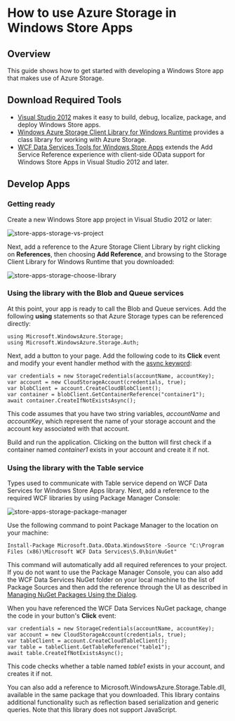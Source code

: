 <properties 
	pageTitle="Use Azure storage in Windows Store Apps | Azure" 
	description="Learn how to use Azure blobs, queues, and tables to store data for a Windows Store app." 
	services="storage" 
	documentationCenter="" 
	authors="tamram" 
	manager="adinah" 
	editor="cgronlun"/>

<tags 
	ms.service="storage" 
	ms.workload="storage" 
	ms.tgt_pltfrm="mobile-windows-store" 
	ms.devlang="dotnet" 
	ms.topic="article" 
	ms.date="11/11/2014" 
	ms.author="tamram"/>





# How to use Azure Storage in Windows Store Apps

## Overview

This guide shows how to get started with developing a Windows Store app that makes use of Azure Storage.

## Download Required Tools ##

- [Visual Studio 2012](http://msdn.microsoft.com/library/windows/apps/br211384) makes it easy to build, debug, localize, package, and deploy Windows Store apps.
- [Windows Azure Storage Client Library for Windows Runtime](http://blogs.msdn.com/b/windowsazurestorage/archive/2012/11/05/windows-azure-storage-client-library-for-windows-runtime.aspx) provides a class library for working with Azure Storage.
- [WCF Data Services Tools for Windows Store Apps](http://www.microsoft.com/download/details.aspx?id=30714) extends the Add Service Reference experience with client-side OData support for Windows Store Apps in Visual Studio 2012 and later.

## Develop Apps ##

### Getting ready

Create a new Windows Store app project in Visual Studio 2012 or later:

![store-apps-storage-vs-project][store-apps-storage-vs-project]

Next, add a reference to the Azure Storage Client Library by right clicking on **References**, then choosing **Add Reference**, and browsing to the Storage Client Library for Windows Runtime that you downloaded:

![store-apps-storage-choose-library][store-apps-storage-choose-library]

### Using the library with the Blob and Queue services

At this point, your app is ready to call the Blob and Queue services. Add the following **using** statements so that Azure Storage types can be referenced directly:

    using Microsoft.WindowsAzure.Storage;
    using Microsoft.WindowsAzure.Storage.Auth;
    
Next, add a button to your page. Add the following code to its **Click** event and modify your event handler method with the [async keyword](http://msdn.microsoft.com/library/vstudio/hh156513.aspx):
    
    var credentials = new StorageCredentials(accountName, accountKey);
    var account = new CloudStorageAccount(credentials, true);
    var blobClient = account.CreateCloudBlobClient();
    var container = blobClient.GetContainerReference("container1");
    await container.CreateIfNotExistsAsync();
    
This code assumes that you have two string variables, *accountName* and *accountKey*, which represent the name of your storage account and the account key associated with that account.

Build and run the application. Clicking on the button will first check if a container named *container1* exists in your account and create it if not.

### Using the library with the Table service

Types used to communicate with Table service depend on WCF Data Services for Windows Store Apps library. Next, add a reference to the required WCF libraries by using Package Manager Console:

![store-apps-storage-package-manager][store-apps-storage-package-manager]

Use the following command to point Package Manager to the location on your machine:
    
    Install-Package Microsoft.Data.OData.WindowsStore -Source "C:\Program Files (x86)\Microsoft WCF Data Services\5.0\bin\NuGet"

This command will automatically add all required references to your project. If you do not want to use the Package Manager Console, you can also add the WCF Data Services NuGet folder on your local machine to the list of Package Sources and then add the reference through the UI as described in [Managing NuGet Packages Using the Dialog](http://docs.nuget.org/docs/start-here/Managing-NuGet-Packages-Using-The-Dialog).

When you have referenced the WCF Data Services NuGet package, change the code in your button's **Click** event:
    
    var credentials = new StorageCredentials(accountName, accountKey);
    var account = new CloudStorageAccount(credentials, true);
    var tableClient = account.CreateCloudTableClient();
    var table = tableClient.GetTableReference("table1");
    await table.CreateIfNotExistsAsync();
    
This code checks whether a table named *table1* exists in your account, and creates it if not.

You can also add a reference to Microsoft.WindowsAzure.Storage.Table.dll, available in the same package that you downloaded. This library contains additional functionality such as reflection based serialization and generic queries. Note that this library does not support JavaScript.



[store-apps-storage-vs-project]: ./media/storage-use-store-apps/store-apps-storage-vs-project.png
[store-apps-storage-choose-library]: ./media/storage-use-store-apps/store-apps-storage-choose-library.png
[store-apps-storage-package-manager]: ./media/storage-use-store-apps/store-apps-storage-package-manager.png
